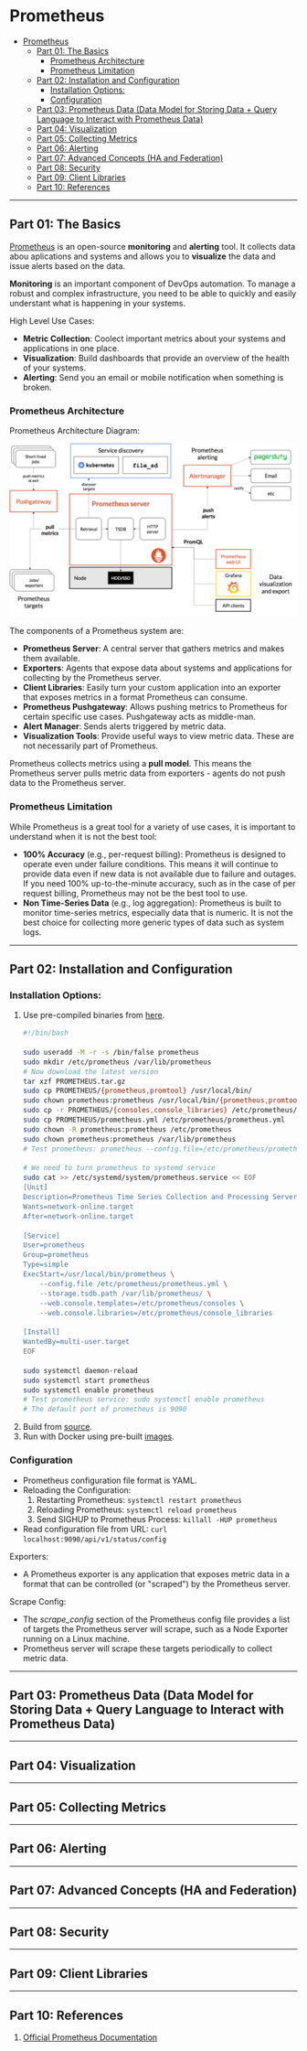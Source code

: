 # Prometheus

- [Prometheus](#prometheus)
  - [Part 01: The Basics](#part-01-the-basics)
    - [Prometheus Architecture](#prometheus-architecture)
    - [Prometheus Limitation](#prometheus-limitation)
  - [Part 02: Installation and Configuration](#part-02-installation-and-configuration)
    - [Installation Options:](#installation-options)
    - [Configuration](#configuration)
  - [Part 03: Prometheus Data (Data Model for Storing Data + Query Language to Interact with Prometheus Data)](#part-03-prometheus-data-data-model-for-storing-data--query-language-to-interact-with-prometheus-data)
  - [Part 04: Visualization](#part-04-visualization)
  - [Part 05: Collecting Metrics](#part-05-collecting-metrics)
  - [Part 06: Alerting](#part-06-alerting)
  - [Part 07: Advanced Concepts (HA and Federation)](#part-07-advanced-concepts-ha-and-federation)
  - [Part 08: Security](#part-08-security)
  - [Part 09: Client Libraries](#part-09-client-libraries)
  - [Part 10: References](#part-10-references)

---
## Part 01: The Basics
[Prometheus](https://prometheus.io) is an open-source **monitoring** and **alerting** tool. It collects data abou aplications and systems and allows you to **visualize** the data and issue alerts based on the data.

**Monitoring** is an important component of DevOps automation. To manage a robust and complex infrastructure, you need to be able to quickly and easily understant what is happening in your systems.

High Level Use Cases:
- **Metric Collection**: Coolect important metrics about your systems and applications in one place.
- **Visualization**: Build dashboards that provide an overview of the health of your systems.
- **Alerting**: Send you an email or mobile notification when something is broken.

### Prometheus Architecture

Prometheus Architecture Diagram:

![Architecture](Images/architecture.png)

The components of a Prometheus system are:
- **Prometheus Server**: A central server that gathers metrics and makes them available.
- **Exporters**: Agents that expose data about systems and applications for collecting by the Prometheus server.
- **Client Libraries**: Easily turn your custom application into an exporter that exposes metrics in a format Prometheus can consume.
- **Prometheus Pushgateway**: Allows pushing metrics to Prometheus for certain specific use cases. Pushgateway acts as middle-man.
- **Alert Manager**: Sends alerts triggered by metric data.
- **Visualization Tools**: Provide useful ways to view metric data. These are not necessarily part of Prometheus.

Prometheus collects metrics using a **pull model**. This means the Prometheus server pulls metric data from exporters - agents do not push data to the Prometheus server.

### Prometheus Limitation

While Prometheus is a great tool for a variety of use cases, it is important to understand when it is not the best tool:
- **100% Accuracy** (e.g., per-request billing): Prometheus is designed to operate even under failure conditions. This means it will continue to provide data even if new data is not available due to failure and outages. If you need 100% up-to-the-minute accuracy, such as in the case of per request billing, Prometheus may not be the best tool to use.
- **Non Time-Series Data** (e.g., log aggregation): Prometheus is built to monitor time-series metrics, especially data that is numeric. It is not the best choice for collecting more generic types of data such as system logs.

---
## Part 02: Installation and Configuration

### Installation Options:
1. Use pre-compiled binaries from [here](https://prometheus.io/download/).
    ```bash
    #!/bin/bash

    sudo useradd -M -r -s /bin/false prometheus
    sudo mkdir /etc/prometheus /var/lib/prometheus
    # Now download the latest version
    tar xzf PROMETHEUS.tar.gz
    sudo cp PROMETHEUS/{prometheus,promtool} /usr/local/bin/
    sudo chown prometheus:prometheus /usr/local/bin/{prometheus,promtool}
    sudo cp -r PROMETHEUS/{consoles,console_libraries} /etc/prometheus/
    sudo cp PROMETHEUS/prometheus.yml /etc/prometheus/prometheus.yml
    sudo chown -R prometheus:prometheus /etc/prometheus
    sudo chown prometheus:prometheus /var/lib/prometheus
    # Test prometheus: prometheus --config.file=/etc/prometheus/prometheus.yml
    
    # We need to turn prometheus to systemd service
    sudo cat >> /etc/systemd/system/prometheus.service << EOF
    [Unit]
    Description=Prometheus Time Series Collection and Processing Server
    Wants=network-online.target
    After=network-online.target

    [Service]
    User=prometheus
    Group=prometheus
    Type=simple
    ExecStart=/usr/local/bin/prometheus \
        --config.file /etc/prometheus/prometheus.yml \
        --storage.tsdb.path /var/lib/prometheus/ \
        --web.console.templates=/etc/prometheus/consoles \
        --web.console.libraries=/etc/prometheus/console_libraries

    [Install]
    WantedBy=multi-user.target
    EOF
    
    sudo systemctl daemon-reload
    sudo systemctl start prometheus
    sudo systemctl enable prometheus
    # Test prometheus service: sudo systemctl enable prometheus
    # The default port of prometheus is 9090
    ```
2. Build from [source](https://github.com/prometheus).
3. Run with Docker using pre-built [images](https://hub.docker.com/r/prom/prometheus/).

### Configuration

- Prometheus configuration file format is YAML.
- Reloading the Configuration:
  1. Restarting Prometheus: `systemctl restart prometheus`
  2. Reloading Prometheus: `systemctl reload prometheus`
  3. Send SIGHUP to Prometheus Process: `killall -HUP prometheus`
- Read configuration file from URL: `curl localhost:9090/api/v1/status/config`

Exporters:
- A Prometheus exporter is any application that exposes metric data in a format that can be controlled (or "scraped") by the Prometheus server.

Scrape Config:
- The *scrape_config* section of the Prometheus config file provides a list of targets the Prometheus server will scrape, such as a Node Exporter running on a Linux machine.
- Prometheus server will scrape these targets periodically to collect metric data.

---
## Part 03: Prometheus Data (Data Model for Storing Data + Query Language to Interact with Prometheus Data)


---
## Part 04: Visualization 


---
## Part 05: Collecting Metrics


---
## Part 06: Alerting


---
## Part 07: Advanced Concepts (HA and Federation)


---
## Part 08: Security


---
## Part 09: Client Libraries


---
## Part 10: References

1. [Official Prometheus Documentation](https://prometheus.io/docs/)